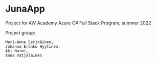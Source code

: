 # JunaApp

Project for AW Academy Azure C# Full Stack Program, summer 2022

Project group:

    Mari-Anne Eerikäinen,
    Johanna Eränkö Hyytinen,
    Aki Nurmi,
    Anna Vatjalainen
